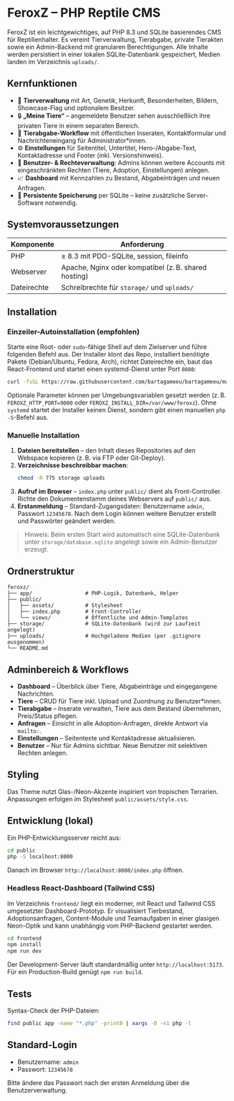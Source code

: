 # FeroxZ – PHP Reptile CMS

FeroxZ ist ein leichtgewichtiges, auf PHP 8.3 und SQLite basierendes CMS für Reptilienhalter. Es vereint Tierverwaltung, Tierabgabe, private Tierakten sowie ein Admin-Backend mit granularen Berechtigungen. Alle Inhalte werden persistiert in einer lokalen SQLite-Datenbank gespeichert, Medien landen im Verzeichnis `uploads/`.

## Kernfunktionen

- 🦎 **Tierverwaltung** mit Art, Genetik, Herkunft, Besonderheiten, Bildern, Showcase-Flag und optionalem Besitzer.
- 🔒 **„Meine Tiere“** – angemeldete Benutzer sehen ausschließlich ihre privaten Tiere in einem separaten Bereich.
- 📨 **Tierabgabe-Workflow** mit öffentlichen Inseraten, Kontaktformular und Nachrichteneingang für Administrator*innen.
- ⚙️ **Einstellungen** für Seitentitel, Untertitel, Hero-/Abgabe-Text, Kontaktadresse und Footer (inkl. Versionshinweis).
- 👥 **Benutzer- & Rechteverwaltung**: Admins können weitere Accounts mit eingeschränkten Rechten (Tiere, Adoption, Einstellungen) anlegen.
- 📈 **Dashboard** mit Kennzahlen zu Bestand, Abgabeinträgen und neuen Anfragen.
- 💾 **Persistente Speicherung** per SQLite – keine zusätzliche Server-Software notwendig.

## Systemvoraussetzungen

| Komponente | Anforderung |
| ---------- | ----------- |
| PHP        | ≥ 8.3 mit PDO-SQLite, session, fileinfo |
| Webserver  | Apache, Nginx oder kompatibel (z. B. shared hosting) |
| Dateirechte | Schreibrechte für `storage/` und `uploads/` |

## Installation

### Einzeiler-Autoinstallation (empfohlen)

Starte eine Root- oder `sudo`-fähige Shell auf dem Zielserver und führe folgenden Befehl aus. Der Installer klont das Repo,
installiert benötigte Pakete (Debian/Ubuntu, Fedora, Arch), richtet Dateirechte ein, baut das React-Frontend und startet einen
systemd-Dienst unter Port `8080`:

```bash
curl -fsSL https://raw.githubusercontent.com/bartagameeu/bartagameeu/main/scripts/install_feroxz.sh | bash
```

Optionale Parameter können per Umgebungsvariablen gesetzt werden (z. B. `FEROXZ_HTTP_PORT=9000` oder `FEROXZ_INSTALL_DIR=/var/www/feroxz`). Ohne `systemd` startet der Installer keinen Dienst, sondern gibt einen manuellen `php -S`-Befehl aus.

### Manuelle Installation

1. **Dateien bereitstellen** – den Inhalt dieses Repositories auf den Webspace kopieren (z. B. via FTP oder Git-Deploy).
2. **Verzeichnisse beschreibbar machen**:
   ```bash
   chmod -R 775 storage uploads
   ```
3. **Aufruf im Browser** – `index.php` unter `public/` dient als Front-Controller. Richte den Dokumentenstamm deines Webservers auf `public/` aus.
4. **Erstanmeldung** – Standard-Zugangsdaten: Benutzername `admin`, Passwort `12345678`. Nach dem Login können weitere Benutzer erstellt und Passwörter geändert werden.

> Hinweis: Beim ersten Start wird automatisch eine SQLite-Datenbank unter `storage/database.sqlite` angelegt sowie ein Admin-Benutzer erzeugt.

## Ordnerstruktur

```
feroxz/
├── app/                 # PHP-Logik, Datenbank, Helper
├── public/
│   ├── assets/          # Stylesheet
│   ├── index.php        # Front-Controller
│   └── views/           # Öffentliche und Admin-Templates
├── storage/             # SQLite-Datenbank (wird zur Laufzeit angelegt)
├── uploads/             # Hochgeladene Medien (per .gitignore ausgenommen)
└── README.md
```

## Adminbereich & Workflows

- **Dashboard** – Überblick über Tiere, Abgabeinträge und eingegangene Nachrichten.
- **Tiere** – CRUD für Tiere inkl. Upload und Zuordnung zu Benutzer*innen.
- **Tierabgabe** – Inserate verwalten, Tiere aus dem Bestand übernehmen, Preis/Status pflegen.
- **Anfragen** – Einsicht in alle Adoption-Anfragen, direkte Antwort via `mailto:`.
- **Einstellungen** – Seitentexte und Kontaktadresse aktualisieren.
- **Benutzer** – Nur für Admins sichtbar. Neue Benutzer mit selektiven Rechten anlegen.

## Styling

Das Theme nutzt Glas-/Neon-Akzente inspiriert von tropischen Terrarien. Anpassungen erfolgen im Stylesheet `public/assets/style.css`.

## Entwicklung (lokal)

Ein PHP-Entwicklungsserver reicht aus:

```bash
cd public
php -S localhost:8000
```

Danach im Browser `http://localhost:8000/index.php` öffnen.

### Headless React-Dashboard (Tailwind CSS)

Im Verzeichnis `frontend/` liegt ein moderner, mit React und Tailwind CSS umgesetzter Dashboard-Prototyp. Er visualisiert Tierbestand,
Adoptionsanfragen, Content-Module und Teamaufgaben in einer glasigen Neon-Optik und kann unabhängig vom PHP-Backend gestartet werden.

```bash
cd frontend
npm install
npm run dev
```

Der Development-Server läuft standardmäßig unter `http://localhost:5173`. Für ein Production-Build genügt `npm run build`.

## Tests

Syntax-Check der PHP-Dateien:

```bash
find public app -name "*.php" -print0 | xargs -0 -n1 php -l
```

## Standard-Login

- Benutzername: `admin`
- Passwort: `12345678`

Bitte ändere das Passwort nach der ersten Anmeldung über die Benutzerverwaltung.
